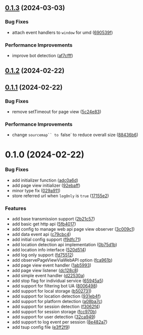 

## [0.1.3](https://github.com/bloomscorp/bloomsight.js/compare/v0.1.2...v0.1.3) (2024-03-03)


### Bug Fixes

* attach event handlers to `window` for umd ([690539f](https://github.com/bloomscorp/bloomsight.js/commit/690539fb0c36352a85dbbf3737bff4a7d289020a))


### Performance Improvements

* improve bot detection ([af7cfff](https://github.com/bloomscorp/bloomsight.js/commit/af7cfff87ba144d76b674de81a3326391fb5bd47))

## [0.1.2](https://github.com/bloomscorp/bloomsight.js/compare/v0.1.1...v0.1.2) (2024-02-22)

## [0.1.1](https://github.com/bloomscorp/bloomsight.js/compare/v0.1.0...v0.1.1) (2024-02-22)


### Bug Fixes

* remove setTimeout for page view ([5c24e83](https://github.com/bloomscorp/bloomsight.js/commit/5c24e83bf1e5d335256ab590e63c8f0e8bd175fe))


### Performance Improvements

* change `sourcemap`` to `false` to reduce overall size ([88436b6](https://github.com/bloomscorp/bloomsight.js/commit/88436b6adabf75f45cb9259869f25f8bd0fe88fb))

# 0.1.0 (2024-02-22)


### Bug Fixes

* add initializer function ([adc0a6d](https://github.com/bloomscorp/bloomsight.js/commit/adc0a6d142ac87057cf958be8352711e59969fa1))
* add page view initializer ([92ebaff](https://github.com/bloomscorp/bloomsight.js/commit/92ebaffe121996ca6ec9b10b23569c901535ef38))
* minor type fix ([029a911](https://github.com/bloomscorp/bloomsight.js/commit/029a9115a0f6e99eb08485add36e2b75c526b7f0))
* store referred url when `logOnly` is `true` ([17155e2](https://github.com/bloomscorp/bloomsight.js/commit/17155e2c94c629341b6b6734ad6357d7f73a4851))


### Features

* add base transmission support ([2b21c57](https://github.com/bloomscorp/bloomsight.js/commit/2b21c573600783883590086cf13772b9dae1b4f4))
* add basic get http api ([5fb4017](https://github.com/bloomscorp/bloomsight.js/commit/5fb4017dba0a231fff5cba2c5e26126d21dcf206))
* add config to manage web api page view observer ([3c009c1](https://github.com/bloomscorp/bloomsight.js/commit/3c009c1cf67f2458c87924c261365cc06e8fe4f2))
* add data event api ([c79cbc4](https://github.com/bloomscorp/bloomsight.js/commit/c79cbc4a3c2713d67faf90e04fe2dfc18c2774c0))
* add initial config support ([f9dfc71](https://github.com/bloomscorp/bloomsight.js/commit/f9dfc712f41cb506413eca6c9a16b264bc310b9c))
* add location detection api implementation ([0b75d1b](https://github.com/bloomscorp/bloomsight.js/commit/0b75d1b6b722bb53e0914f95a4096104d1d7e06d))
* add location info interface ([520d514](https://github.com/bloomscorp/bloomsight.js/commit/520d514de4402e6b46487495e603c2277dc59af3))
* add log only support ([fd75512](https://github.com/bloomscorp/bloomsight.js/commit/fd755123e13de2bf7dc712eee31fa62db422d831))
* add observePageViewViaWebAPI option ([fca961b](https://github.com/bloomscorp/bloomsight.js/commit/fca961bd33130ff9bcef4c195d4911079d51494f))
* add page view event handler ([1ab5993](https://github.com/bloomscorp/bloomsight.js/commit/1ab59933477ce4227a2da7e4bba38e6ddcf8c337))
* add page view listener ([dc128c8](https://github.com/bloomscorp/bloomsight.js/commit/dc128c8625788a70cc8bccf13e9a70f8d3b4a727))
* add simple event handler ([d22530a](https://github.com/bloomscorp/bloomsight.js/commit/d22530a5b987c0bf4a64cb320b6de38226a879e9))
* add stop flag for individual service ([65945a5](https://github.com/bloomscorp/bloomsight.js/commit/65945a5870c0aa515cd215e68e1c1be989de2e5c))
* add support for filtering bot UA ([8006498](https://github.com/bloomscorp/bloomsight.js/commit/800649845c8728633dbc44e70bf1af6b5175c97a))
* add support for local storage ([b502731](https://github.com/bloomscorp/bloomsight.js/commit/b5027311b19e76652998166fec35391b3882260b))
* add support for location detection ([931eb4f](https://github.com/bloomscorp/bloomsight.js/commit/931eb4f57e3025ab1887cfb8769f0be986511066))
* add support for platform detection ([a08ba7c](https://github.com/bloomscorp/bloomsight.js/commit/a08ba7c013578e3f217aa90f6ab796f644cf8c37))
* add support for session detection ([f3062f4](https://github.com/bloomscorp/bloomsight.js/commit/f3062f4624264e00be633c0f0008aeb02f1a69c6))
* add support for session storage ([fcc970b](https://github.com/bloomscorp/bloomsight.js/commit/fcc970b65e6ce99f712b9798a48651f298817bd0))
* add support for user detection ([32ca949](https://github.com/bloomscorp/bloomsight.js/commit/32ca94933f0c20fa66811dca4425ccf6ae50b88c))
* add support to log event per session ([8e482a7](https://github.com/bloomscorp/bloomsight.js/commit/8e482a78fa03980e2c8d70fdd2a4fd47cce00787))
* add tsup config file ([e3ff2f9](https://github.com/bloomscorp/bloomsight.js/commit/e3ff2f96681fab21264d08feb1c85eb3be5311d9))
